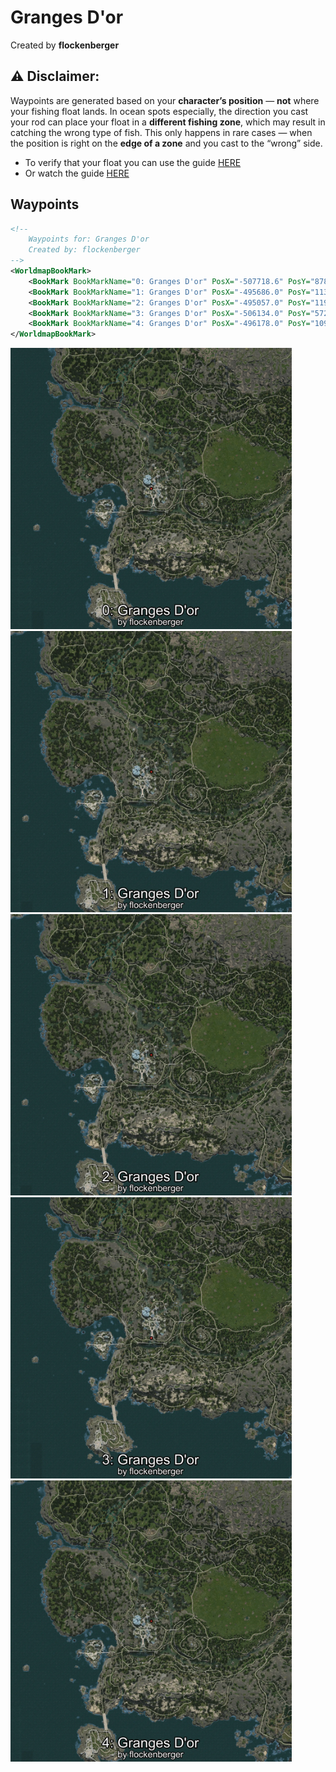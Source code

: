 # Granges D'or
Created by **flockenberger**

## ⚠️ Disclaimer:
Waypoints are generated based on your __**character’s position**__ — __not__ where your fishing float lands.
In ocean spots especially, the direction you cast your rod can place your float in a **different fishing zone**, which may result in catching the wrong type of fish.
This only happens in rare cases — when the position is right on the **edge of a zone** and you cast to the “wrong” side.

- To verify that your float you can use the guide [HERE](https://flockenberger.github.io/bdo-fish-position/)
- Or watch the guide [HERE](https://youtu.be/t-VXcRoNojk)

## Waypoints
```xml
<!--
    Waypoints for: Granges D'or
    Created by: flockenberger
-->
<WorldmapBookMark>
    <BookMark BookMarkName="0: Granges D'or" PosX="-507718.6" PosY="8781.576" PosZ="-454995.84" />
    <BookMark BookMarkName="1: Granges D'or" PosX="-495686.0" PosY="1133.0" PosZ="-446391.0" />
    <BookMark BookMarkName="2: Granges D'or" PosX="-495057.0" PosY="1197.0" PosZ="-445585.0" />
    <BookMark BookMarkName="3: Granges D'or" PosX="-506134.0" PosY="5724.0" PosZ="-473882.0" />
    <BookMark BookMarkName="4: Granges D'or" PosX="-496178.0" PosY="1094.0" PosZ="-446129.0" />
</WorldmapBookMark>
```

<img src="./Granges D'or_0_Preview.webp" width="450"/> <img src="./Granges D'or_1_Preview.webp" width="450"/> <img src="./Granges D'or_2_Preview.webp" width="450"/> <img src="./Granges D'or_3_Preview.webp" width="450"/> <img src="./Granges D'or_4_Preview.webp" width="450"/> 